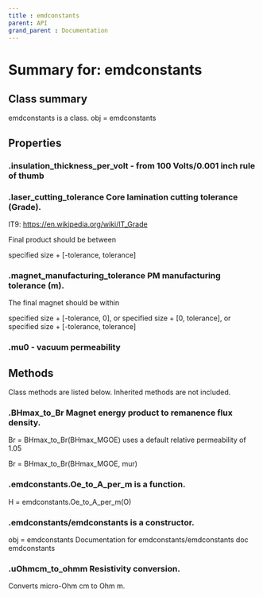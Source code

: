 ```yaml
---
title : emdconstants
parent: API
grand_parent : Documentation
---
```

# Summary for: **emdconstants**

## Class summary

emdconstants is a class.
obj = emdconstants

## Properties

### .**insulation_thickness_per_volt** - from 100 Volts/0.001 inch rule of thumb

### .**laser_cutting_tolerance** Core lamination cutting tolerance (Grade).

IT9:
https://en.wikipedia.org/wiki/IT_Grade

Final product should be between

specified size + [-tolerance, tolerance]

### .**magnet_manufacturing_tolerance** PM manufacturing tolerance (m).

The final magnet should be within

specified size + [-tolerance, 0], or
specified size + [0, tolerance], or
specified size + [-tolerance, tolerance]

### .**mu0** - vacuum permeability


## Methods

Class methods are listed below. Inherited methods are not included.

### .**BHmax_to_Br** Magnet energy product to remanence flux density.

Br = BHmax_to_Br(BHmax_MGOE) uses a default relative permeability of 1.05

Br = BHmax_to_Br(BHmax_MGOE, mur)

### .emdconstants.**Oe_to_A_per_m** is a function.
H = emdconstants.Oe_to_A_per_m(O)

### .**emdconstants**/emdconstants is a constructor.
obj = emdconstants
Documentation for emdconstants/emdconstants
doc emdconstants

### .**uOhmcm_to_ohmm** Resistivity conversion.

Converts micro-Ohm cm to Ohm m.


